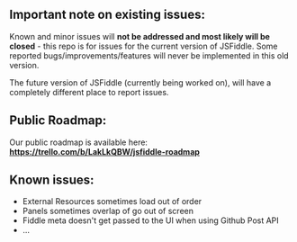 ## Important note on existing issues:

Known and minor issues will **not be addressed and most likely will be closed** - this repo is for issues for the current version of JSFiddle. Some reported bugs/improvements/features will never be implemented in this old version.

The future version of JSFiddle (currently being worked on), will have a completely different place to report issues.

## Public Roadmap:

Our public roadmap is available here: **https://trello.com/b/LakLkQBW/jsfiddle-roadmap**

## Known issues:

- External Resources sometimes load out of order
- Panels sometimes overlap of go out of screen
- Fiddle meta doesn't get passed to the UI when using Github Post API
- ...
